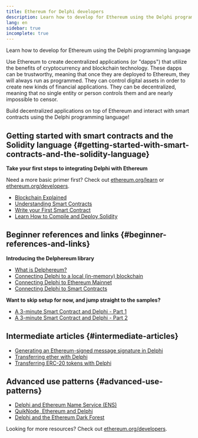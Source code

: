 ```yaml
---
title: Ethereum for Delphi developers
description: Learn how to develop for Ethereum using the Delphi programming language
lang: en
sidebar: true
incomplete: true
---
```


<div class="featured">

Learn how to develop for Ethereum using the Delphi programming language

</div>

Use Ethereum to create decentralized applications (or "dapps") that utilize the benefits of cryptocurrency and blockchain technology. These dapps can be trustworthy, meaning that once they are deployed to Ethereum, they will always run as programmed. They can control digital assets in order to create new kinds of financial applications. They can be decentralized, meaning that no single entity or person controls them and are nearly impossible to censor.

Build decentralized applications on top of Ethereum and interact with smart contracts using the Delphi programming language!

## Getting started with smart contracts and the Solidity language {#getting-started-with-smart-contracts-and-the-solidity-language}

**Take your first steps to integrating Delphi with Ethereum**

Need a more basic primer first? Check out [ethereum.org/learn](/learn/) or [ethereum.org/developers](/developers/).

- [Blockchain Explained](https://kauri.io/article/d55684513211466da7f8cc03987607d5/blockchain-explained)
- [Understanding Smart Contracts](https://kauri.io/article/e4f66c6079e74a4a9b532148d3158188/ethereum-101-part-5-the-smart-contract)
- [Write your First Smart Contract](https://kauri.io/article/124b7db1d0cf4f47b414f8b13c9d66e2/remix-ide-your-first-smart-contract)
- [Learn How to Compile and Deploy Solidity](https://kauri.io/article/973c5f54c4434bb1b0160cff8c695369/understanding-smart-contract-compilation-and-deployment)

## Beginner references and links {#beginner-references-and-links}

**Introducing the Delphereum library**

- [What is Delphereum?](https://github.com/svanas/delphereum/blob/master/README.md)
- [Connecting Delphi to a local (in-memory) blockchain](https://medium.com/@svanas/connecting-delphi-to-a-local-in-memory-blockchain-9a1512d6c5b0)
- [Connecting Delphi to Ethereum Mainnet](https://medium.com/@svanas/connecting-delphi-to-the-ethereum-main-net-5faf1feffd83)
- [Connecting Delphi to Smart Contracts](https://medium.com/@svanas/connecting-delphi-to-smart-contracts-3146b12803a1)

**Want to skip setup for now, and jump straight to the samples?**

- [A 3-minute Smart Contract and Delphi - Part 1](https://medium.com/@svanas/a-3-minute-smart-contract-and-delphi-61d998571d)
- [A 3-minute Smart Contract and Delphi - Part 2](https://medium.com/@svanas/a-3-minute-smart-contract-and-delphi-part-2-446925faa47b)

## Intermediate articles {#intermediate-articles}

- [Generating an Ethereum-signed message signature in Delphi](https://medium.com/@svanas/generating-an-ethereum-signed-message-signature-in-delphi-75661ce5031b)
- [Transferring ether with Delphi](https://medium.com/@svanas/transferring-ether-with-delphi-b5f24b1a98a4)
- [Transferring ERC-20 tokens with Delphi](https://medium.com/@svanas/transferring-erc-20-tokens-with-delphi-bb44c05b295d)

## Advanced use patterns {#advanced-use-patterns}

- [Delphi and Ethereum Name Service (ENS)](https://medium.com/@svanas/delphi-and-ethereum-name-service-ens-4443cd278af7)
- [QuikNode, Ethereum and Delphi](https://medium.com/@svanas/quiknode-ethereum-and-delphi-f7bfc9671c23)
- [Delphi and the Ethereum Dark Forest](https://svanas.medium.com/delphi-and-the-ethereum-dark-forest-5b430da3ad93)

Looking for more resources? Check out [ethereum.org/developers](/developers/).
